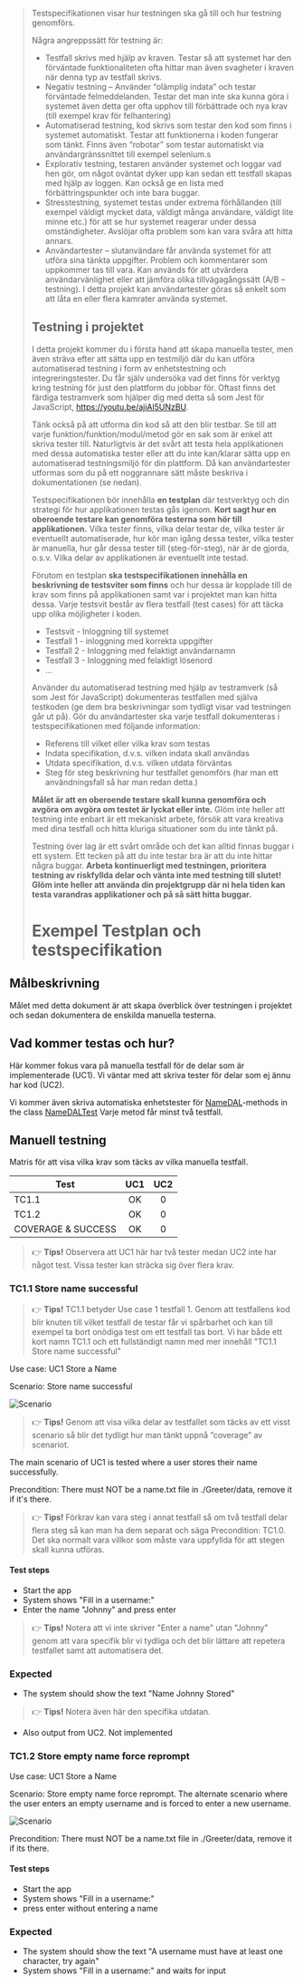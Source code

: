 >Testspecifikationen visar hur testningen ska gå till och hur testning genomförs.
>
>Några angreppssätt för testning är:
>
>* Testfall skrivs med hjälp av kraven. Testar så att systemet har den förväntade funktionaliteten ofta hittar man även svagheter i kraven när denna typ av testfall skrivs.
>* Negativ testning – Använder “olämplig indata” och testar förväntade felmeddelanden. Testar det man inte ska kunna göra i systemet även detta ger ofta upphov till förbättrade och nya krav (till exempel krav för felhantering)
>* Automatiserad testning, kod skrivs som testar den kod som finns i systemet automatiskt. Testar att funktionerna i koden fungerar som tänkt. Finns även “robotar” som testar automatiskt via användargränssnittet till exempel selenium.s
>* Explorativ testning, testaren använder systemet och loggar vad hen gör, om något oväntat dyker upp kan sedan ett testfall skapas med hjälp av loggen. Kan också ge en lista med förbättringspunkter och inte bara buggar.
>* Stresstestning, systemet testas under extrema förhållanden (till exempel väldigt mycket data, väldigt många användare, väldigt lite minne etc.) för att se hur systemet reagerar under dessa omständigheter. Avslöjar ofta problem som kan vara svåra att hitta annars.
>* Användartester – slutanvändare får använda systemet för att utföra sina tänkta uppgifter. Problem och kommentarer som uppkommer tas till vara. Kan används för att utvärdera användarvänlighet eller att jämföra olika tillvägagångssätt (A/B – testning). I detta projekt kan användartester göras så enkelt som att låta en eller flera kamrater använda systemet.
>
>## Testning i projektet
>
>I detta projekt kommer du i första hand att skapa manuella tester, men även sträva efter att sätta upp en testmiljö där du kan utföra automatiserad testning i form av enhetstestning och integreringstester. Du får själv undersöka vad det finns för verktyg kring testning för just den plattform du jobbar för. Oftast finns det färdiga testramverk som hjälper dig med detta så som Jest för JavaScript, https://youtu.be/ajiAl5UNzBU.
>
>Tänk också på att utforma din kod så att den blir testbar. Se till att varje funktion/funktion/modul/metod gör en sak som är enkel att skriva tester till. Naturligtvis är det svårt att testa hela applikationen med dessa automatiska tester eller att du inte kan/klarar sätta upp en automatiserad testningsmiljö för din plattform. Då kan användartester utformas som du på ett noggrannare sätt måste beskriva i dokumentationen (se nedan).
>
>Testspecifikationen bör innehålla __en testplan__ där testverktyg och din strategi för hur applikationen testas gås igenom. __Kort sagt hur en oberoende testare kan genomföra testerna som hör till applikationen.__ Vilka tester finns, vilka delar testar de, vilka tester är eventuellt automatiserade, hur kör man igång dessa tester, vilka tester är manuella, hur går dessa tester till (steg-för-steg), när är de gjorda, o.s.v. Vilka delar av applikationen är eventuellt inte testad.
>
>Förutom en testplan __ska testspecifikationen innehålla en beskrivning de testsviter som finns__ och hur dessa är kopplade till de krav som finns på applikationen samt var i projektet man kan hitta dessa. Varje testsvit består av flera testfall (test cases) för att täcka upp olika möjligheter i koden.
>
>* Testsvit - Inloggning till systemet
> * Testfall 1 - inloggning med korrekta uppgifter
> * Testfall 2 - Inloggning med felaktigt användarnamn
> * Testfall 3 - Inloggning med felaktigt lösenord
> * ...
>
>Använder du automatiserad testning med hjälp av testramverk (så som Jest för JavaScript) dokumenteras testfallen med själva testkoden (ge dem bra beskrivningar som tydligt visar vad testningen går ut på). Gör du användartester ska varje testfall dokumenteras i testspecifikationen med följande information:
>
>* Referens till vilket eller vilka krav som testas
>* Indata specifikation, d.v.s. vilken indata skall användas
>* Utdata specifikation, d.v.s. vilken utdata förväntas
>* Steg för steg beskrivning hur testfallet genomförs (har man ett användningsfall så har man redan detta.)
>
>__Målet är att en oberoende testare skall kunna genomföra och avgöra om avgöra om testet är lyckat eller inte.__ Glöm inte heller att testning inte enbart är ett mekaniskt arbete, försök att vara kreativa med dina testfall och hitta kluriga situationer som du inte tänkt på.
>
>Testning över lag är ett svårt område och det kan alltid finnas buggar i ett system. Ett tecken på att du inte testar bra är att du inte hittar några buggar. __Arbeta kontinuerligt med testningen, prioritera testning av riskfyllda delar och vänta inte med testning till slutet! Glöm inte heller att använda din projektgrupp där ni hela tiden kan testa varandras applikationer och på så sätt hitta buggar.__
>
># Exempel Testplan och testspecifikation

## Målbeskrivning

Målet med detta dokument är att skapa överblick över testningen i projektet och sedan dokumentera de enskilda manuella testerna.

## Vad kommer testas och hur?

Här kommer fokus vara på manuella testfall för de delar som är implementerade (UC1). Vi väntar med att skriva tester för delar som ej ännu har kod (UC2).

Vi kommer även skriva automatiska enhetstester för [NameDAL](https://github.com/dntoll/1dv600/blob/master/Greeter/src/Greetings/NameDAL.java)-methods in the class [NameDALTest](https://github.com/dntoll/1dv600/blob/master/Greeter/tests/Greetings/NameDALTest.java)
Varje metod får minst två testfall.

## Manuell testning

Matris för att visa vilka krav som täcks av vilka manuella testfall.

| Test      | UC1 | UC2  |
| --------- |:----:| :---:|
| TC1.1     | OK | 0    |
| TC1.2     | OK | 0    |
| COVERAGE & SUCCESS   | OK    | 0    |

>👉 __Tips!__ Observera att UC1 här har två tester medan UC2 inte har något test. Vissa tester kan sträcka sig över flera krav.

### TC1.1 Store name successful

>👉 __Tips!__ TC1.1 betyder Use case 1 testfall 1. Genom att testfallens kod blir knuten till vilket testfall de testar får vi spårbarhet och kan till exempel ta bort onödiga test om ett testfall tas bort. Vi har både ett kort namn TC1.1 och ett fullständigt namn med mer innehåll "TC1.1 Store name successful"

Use case: UC1 Store a Name

Scenario: Store name successful

![Scenario](http://yuml.me/567ad1fe.png)

>👉 __Tips!__ Genom att visa vilka delar av testfallet som täcks av ett visst scenario så blir det tydligt hur man tänkt uppnå ”coverage” av scenariot.

The main scenario of UC1 is tested where a user stores their name successfully.

Precondition: There must NOT be a name.txt file in ./Greeter/data, remove it if it's there.

>👉 __Tips!__ Förkrav kan vara steg i annat testfall så om två testfall delar flera steg så kan man ha dem separat och säga Precondition: TC1.0. Det ska normalt vara villkor som måste vara uppfyllda för att stegen skall kunna utföras.

#### Test steps

* Start the app
* System shows "Fill in a username:"
* Enter the name "Johnny" and press enter

>👉 __Tips!__ Notera att vi inte skriver "Enter a name" utan "Johnny" genom att vara specifik blir vi tydliga och det blir lättare att repetera testfallet samt att automatisera det.

### Expected

* The system should show the text "Name Johnny Stored"

>👉 __Tips!__ Notera även här den specifika utdatan.

* Also output from UC2. Not implemented

### TC1.2 Store empty name force reprompt

Use case: UC1 Store a Name

Scenario: Store empty name force reprompt. The alternate scenario where the user enters an empty username and is forced to enter a new username.

![Scenario](http://yuml.me/ad6e0e55.png)

Precondition: There must NOT be a name.txt file in ./Greeter/data, remove it if its there.

#### Test steps

* Start the app
* System shows "Fill in a username:"
* press enter without entering a name

### Expected

* The system should show the text "A username must have at least one character, try again"
* System shows "Fill in a username:" and waits for input
